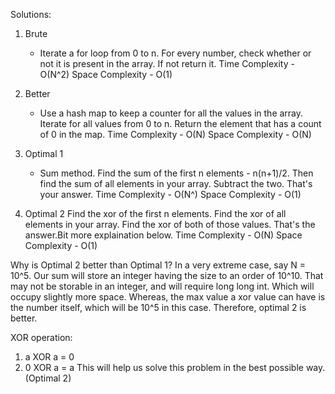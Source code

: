 Solutions:

1. Brute
    - Iterate a for loop from 0 to n. For every number, check whether or not it is present in the array. If not return it.
    Time Complexity - O(N^2)
    Space Complexity - O(1)
    
2. Better
    - Use a hash map to keep a counter for all the values in the array. Iterate for all values from 0 to n. Return the element that has a count of 0 in the map.
    Time Complexity - O(N)
    Space Complexity - O(N)
    
3. Optimal 1
    - Sum method. Find the sum of the first n elements - n(n+1)/2. Then find the sum of all elements in your array.
    Subtract the two. That's your answer.
    Time Complexity - O(N^)
    Space Complexity - O(1)
    
4. Optimal 2
    Find the xor of the first n elements. Find the xor of all elements in your array.
    Find the xor of both of those values. That's the answer.Bit more explaination below.
    Time Complexity - O(N)
    Space Complexity - O(1)
    
Why is Optimal 2 better than Optimal 1?
In a very extreme case, say N = 10^5. Our sum will store an integer having the size to an order of 10^10. That may not be storable in an integer, and will require long long int. Which will occupy slightly more space. Whereas, the max value a xor value can have is the number itself, which will be 10^5 in this case. Therefore, optimal 2 is better.


XOR operation:
1. a XOR a = 0
2. 0 XOR a = a
This will help us solve this problem in the best possible way.(Optimal 2)